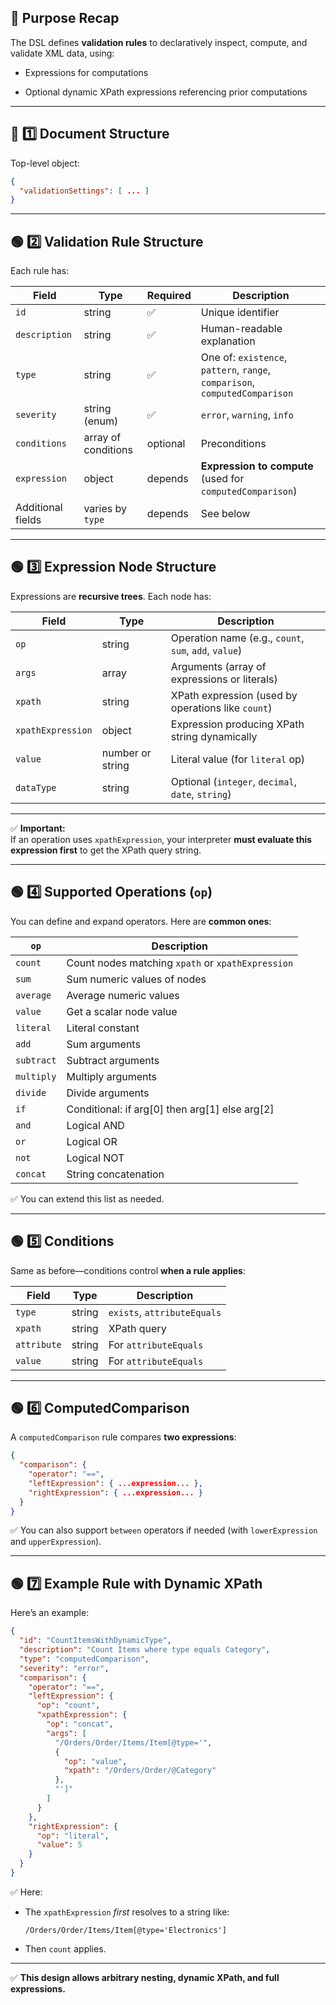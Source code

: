 ## 🎯 Purpose Recap

The DSL defines **validation rules** to declaratively inspect, compute, and validate XML data, using:

- Expressions for computations
    
- Optional dynamic XPath expressions referencing prior computations
    

---

## 🧩 1️⃣ Document Structure

Top-level object:

```json
{
  "validationSettings": [ ... ]
}
```

---

## 🟢 2️⃣ Validation Rule Structure

Each rule has:

|Field|Type|Required|Description|
|---|---|---|---|
|`id`|string|✅|Unique identifier|
|`description`|string|✅|Human-readable explanation|
|`type`|string|✅|One of: `existence`, `pattern`, `range`, `comparison`, `computedComparison`|
|`severity`|string (enum)|✅|`error`, `warning`, `info`|
|`conditions`|array of conditions|optional|Preconditions|
|`expression`|object|depends|**Expression to compute** (used for `computedComparison`)|
|Additional fields|varies by `type`|depends|See below|

---

## 🟢 3️⃣ Expression Node Structure

Expressions are **recursive trees**. Each node has:

|Field|Type|Description|
|---|---|---|
|`op`|string|Operation name (e.g., `count`, `sum`, `add`, `value`)|
|`args`|array|Arguments (array of expressions or literals)|
|`xpath`|string|XPath expression (used by operations like `count`)|
|`xpathExpression`|object|Expression producing XPath string dynamically|
|`value`|number or string|Literal value (for `literal` op)|
|`dataType`|string|Optional (`integer`, `decimal`, `date`, `string`)|

---

✅ **Important:**  
If an operation uses `xpathExpression`, your interpreter **must evaluate this expression first** to get the XPath query string.

---

## 🟢 4️⃣ Supported Operations (`op`)

You can define and expand operators. Here are **common ones**:

|`op`|Description|
|---|---|
|`count`|Count nodes matching `xpath` or `xpathExpression`|
|`sum`|Sum numeric values of nodes|
|`average`|Average numeric values|
|`value`|Get a scalar node value|
|`literal`|Literal constant|
|`add`|Sum arguments|
|`subtract`|Subtract arguments|
|`multiply`|Multiply arguments|
|`divide`|Divide arguments|
|`if`|Conditional: if arg[0] then arg[1] else arg[2]|
|`and`|Logical AND|
|`or`|Logical OR|
|`not`|Logical NOT|
|`concat`|String concatenation|

✅ You can extend this list as needed.

---

## 🟢 5️⃣ Conditions

Same as before—conditions control **when a rule applies**:

|Field|Type|Description|
|---|---|---|
|`type`|string|`exists`, `attributeEquals`|
|`xpath`|string|XPath query|
|`attribute`|string|For `attributeEquals`|
|`value`|string|For `attributeEquals`|

---

## 🟢 6️⃣ ComputedComparison

A `computedComparison` rule compares **two expressions**:

```json
{
  "comparison": {
    "operator": "==",
    "leftExpression": { ...expression... },
    "rightExpression": { ...expression... }
  }
}
```

✅ You can also support `between` operators if needed (with `lowerExpression` and `upperExpression`).

---

## 🟢 7️⃣ Example Rule with Dynamic XPath

Here’s an example:

```json
{
  "id": "CountItemsWithDynamicType",
  "description": "Count Items where type equals Category",
  "type": "computedComparison",
  "severity": "error",
  "comparison": {
    "operator": "==",
    "leftExpression": {
      "op": "count",
      "xpathExpression": {
        "op": "concat",
        "args": [
          "/Orders/Order/Items/Item[@type='",
          {
            "op": "value",
            "xpath": "/Orders/Order/@Category"
          },
          "']"
        ]
      }
    },
    "rightExpression": {
      "op": "literal",
      "value": 5
    }
  }
}
```

✅ Here:

- The `xpathExpression` _first_ resolves to a string like:
    
    ```
    /Orders/Order/Items/Item[@type='Electronics']
    ```
    
- Then `count` applies.
    

---

✅ **This design allows arbitrary nesting, dynamic XPath, and full expressions.**
